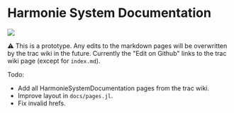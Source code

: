 
# Harmonie System Documentation  

[![](https://img.shields.io/badge/docs-dev-blue.svg)](https://hirlam.github.io/HarmonieSystemDocumentation/dev)


:warning: This is a prototype. Any edits to the markdown pages will be overwritten by the trac wiki in the future.
Currently the "Edit on Github" links to the trac wiki page (except for `index.md`).    

Todo: 
- Add all HarmonieSystemDocumentation pages from the trac wiki.
- Improve layout in `docs/pages.jl`.
- Fix invalid hrefs.  







